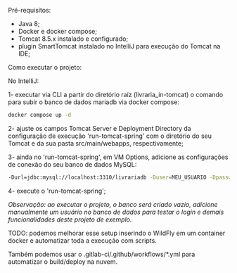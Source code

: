 Pré-requisitos:

- Java 8;
- Docker e docker compose;
- Tomcat 8.5.x instalado e configurado;
- plugin SmartTomcat instalado no IntelliJ para execução do Tomcat na IDE;

Como executar o projeto:

No IntelliJ:

1- executar via CLI a partir do diretório raíz (livraria_in-tomcat) o comando para subir o banco de dados mariadb via docker compose:

```sh
docker compose up -d
```

2- ajuste os campos Tomcat Server e Deployment Directory da configuração de execução 'run-tomcat-spring' com o diretório do seu Tomcat e da sua pasta src/main/webapps, respectivamente;

3- ainda no 'run-tomcat-spring', em VM Options, adicione as configurações de conexão do seu banco de dados MySQL:

```sh
-Durl=jdbc:mysql://localhost:3310/livrariadb -Duser=MEU_USUARIO -Dpassword=MINHA_SENHA
```

4- execute o 'run-tomcat-spring';

*Observação: ao executar o projeto, o banco será criado vazio, adicione manualmente um usuário no banco de dados para testar o login e demais funcionalidades deste projeto de exemplo.*

TODO: podemos melhorar esse setup inserindo o WildFly em um container docker e automatizar toda a execução com scripts. 

Também podemos usar o .gitlab-ci/.github/workflows/*.yml para automatizar o build/deploy na nuvem.

